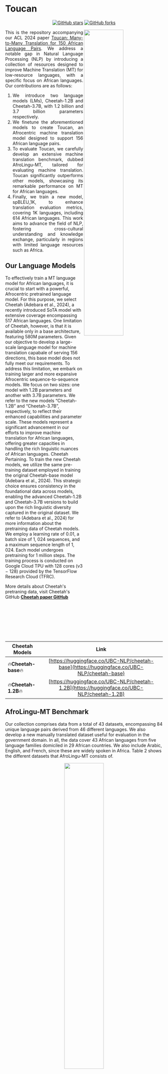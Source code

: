 # Toucan

<p align="center">
<a href="https://github.com/UBC-NLP/Toucan/stargazers"><img alt="GitHub stars" src="https://img.shields.io/github/stars/UBC-NLP/Toucan"></a>
<a href="https://github.com/UBC-NLP/Toucan/network"><img alt="GitHub forks" src="https://img.shields.io/github/forks/UBC-NLP/Toucan"></a>

</p>
 
<img src="./toucan_langs_1.png" width="50%" height="50%" align="right">

<div style='text-align: justify;'>

  
This is the repository accompanying our ACL 2024 paper [Toucan: Many-to-Many Translation for 150 African Language Pairs](https://aclanthology.org/2024.findings-acl.781/). 
We address a notable gap in Natural Language Processing (NLP) by introducing a collection of resources designed to improve Machine Translation (MT) for low-resource languages, with a specific focus on African languages. Our contributions are as follows:
1. We introduce two language models (LMs), Cheetah-1.2B and Cheetah-3.7B, with 1.2 billion and 3.7 billion parameters respectively. 
2. We finetune the aforementioned models to create Toucan, an Afrocentric machine translation model designed to support 156 African language pairs.
3. To evaluate Toucan, we carefully develop an extensive machine translation benchmark, dubbed AfroLingu-MT, tailored for evaluating machine translation. Toucan significantly outperforms other models, showcasing its remarkable performance on MT for African languages.
4. Finally, we train a new model, spBLEU_1K, to enhance translation evaluation metrics, covering 1K languages, including 614 African languages. This work aims to advance the field of NLP, fostering cross-cultural understanding and knowledge exchange, particularly in regions with limited language resources such as Africa. 

</div>

## Our Language Models
To effectively train a MT language model for African languages, it is crucial to start with a powerful, Afrocentric pretrained language model. For this purpose, we select Cheetah (Adebara et al.,
2024), a recently introduced SoTA model with extensive coverage encompassing 517 African languages. One limitation of Cheetah, however, is that it is available only in a base architecture, featuring
580M parameters. Given our objective to develop a large-scale language model for machine translation capabale of serving 156 directions, this base model does not fully meet our requirements. To address this limitation, we embark on training larger and more expansive Afrocentric sequence-to-sequence models. We focus on two sizes: one model with 1.2B parameters and another with 3.7B parameters. We refer to the new models “Cheetah-1.2B” and “Cheetah-3.7B”, respectively, to reflect their enhanced capabilities and parameter scale. These models represent a significant advancement in our efforts to improve machine
translation for African languages, offering greater capacities in handling the rich linguistic nuances of African languages. Cheetah Pertaining. To train the new Cheetah models, we utilize the same pre-training dataset employed in training the original Cheetah-base model (Adebara et al., 2024). This strategic choice ensures consistency in the foundational data across models, enabling the advanced Cheetah-1.2B and Cheetah-3.7B versions to build upon the rich linguistic diversity captured in the original dataset. We refer to (Adebara et al., 2024) for more information about the pretraining data of Cheetah models. We employ a learning rate of 0.01, a batch size of 1, 024 sequences, and a maximum sequence length of 1, 024. Each model undergoes pretraining for 1 million steps. The training process is conducted on Google Cloud TPU with 128 cores (v3 − 128) provided by the TensorFlow Research Cloud (TFRC).

More details about Cheetah's pretraning data, visit Cheetah's GitHub [**Cheetah paper GitHub**](https://github.com/UBC-NLP/Cheetah)


| **Cheetah Models**   | **Link** | 
|---------|:------------------:|    
| 🔥**Cheetah-base**🔥|     [https://huggingface.co/UBC-NLP/cheetah-base](https://huggingface.co/UBC-NLP/cheetah-base) 
| 🔥**Cheetah-1.2B**🔥|     [https://huggingface.co/UBC-NLP/cheetah-1.2B](https://huggingface.co/UBC-NLP/cheetah-1.2B)   


## AfroLingu-MT Benchmark
 
Our collection comprises data from a total of 43 datasets, encompassing 84 unique language pairs derived from 46 different languages. We also develop a new manually translated dataset useful for evaluation in the government domain. In all, the data cover 43 African languages from five language families domiciled in 29 African countries. We also include Arabic, English, and French, since these are widely spoken in Africa. Table 2 shows the different datasets that AfroLingu-MT consists of. 

<div align="center">
 
<img src="./benchmark_MT.png" width="50%" height="50%" align="centre">

</div>

| **Benchmark**   | **Link** | 
|---------|:------------------:|    
| 🔥**AfroLingu-MT Benchmark**🔥|     [https://huggingface.co/datasets/UBC-NLP/AfroLingu-MT](https://huggingface.co/datasets/UBC-NLP/AfroLingu-MT)


## MT Models
To create Toucan models, we finetune the Cheetah models on our AfroLingu-MT Benchmark.

| **Tocan Models**   | **Link** | 
|---------|:------------------:|    
| 🔥**Toucan-base**🔥|     [https://huggingface.co/UBC-NLP/toucan-base](https://huggingface.co/UBC-NLP/toucan-base) 
| 🔥**Toucan-1.2B**🔥|     [https://huggingface.co/UBC-NLP/toucan-1.2B](https://huggingface.co/UBC-NLP/toucan-1.2B)   
 

## spBLEU<sup>1K</sup> Metric

spBLEU metric covers merely 23 out of the 43 languages present in our AfroLingu-MT benchmark. To address this limitation, we adopt a methodology similar to that of Goyal et al. (2022). Namely, we develop a new SentencePiece tokenizer that utilizes 1000+ monolingual data sources. We collect monolingual data covering 1,003 languages, including 614 African languages, 53 Indigenous American languages, and the remainder spanning the most resource-rich languages world-wide. 

- More details about spBLEU<sup>1K</sup> traning data and usage, [click here](https://github.com/UBC-NLP/Toucan/tree/main/spBLEU-1K)

## Results
we present the performance outcomes of our proposed models as well as the baseline models each evaluated independently on the AfroLingu-MT benchmark. This evaluation employs three pertinent metrics specific to machine translation. These metrics are: spBLEU_1K, SentencePiece BLEU (i.e., spBLEU) (Goyal et al., 2022), word-based Character n-gram F-score (i.e., ChrF++) (Popovi ́c, 2015b), and AfriCOMET (Wang et al., 2023). These metrics have been selected for their effectiveness in assessing the quality of machine translations from various perspectives, including lexical accuracy and fluency. 

Additionally, we compare our model, Toucan-1.2B, to the Facebook’s NLLB model (Team et al.,2022; Costa-jussà et al., 2022). Again, we find Toucan-1.2B outperforming NLLB-200-1.3B by 6.96 points in spBLEU<sup>1K</sup>, as shown in Table 5.

<div align="center">
  <img src="./results_toucan.png" width="50%" height="50%" align="centre">
</div>


We compare the performance of Toucan with Aya (Üstün et al., 2024). We use results for Aya as they appear in the paper, hence, we do not compute spBLEU1k results in this analysis. Although Aya is a 13B parameter model, significantly larger than Toucan 3.7B, we report better performance in 16 of 28 pairs.

<div align="center">
<img src="./aya-vs-toucan.png" width="50%" height="50%" align="centre">
</div>

##  How to use Cheetah-1.2B model

Below is an example for using **Cheetah-1.2B** predict masked tokens. 
``` bash
from transformers import T5Tokenizer, AutoModelForSeq2SeqLM

tokenizer = T5Tokenizer.from_pretrained("UBC-NLP/cheetah-1.2B")
model = AutoModelForSeq2SeqLM.from_pretrained("UBC-NLP/cheetah-1.2B")

yor_prompt="ìròyìn kan nípa owó ìjọba <extra_id_0> kan"

input_ids = tokenizer(yor_prompt, return_tensors="pt").input_ids
outputs = model.generate(input_ids)
print("Cheetah-1.2B - Tokenized input:", tokenizer.tokenize(yor_prompt))
print("Cheetah-1.2B - Decoded output:", tokenizer.decode(outputs[0], skip_special_tokens=True))

```
Output:
```bash
Cheetah-1.2B - Tokenized input: ['▁ìròyìn', '▁kan', '▁nípa', '▁owó', '▁ìjọba', '<extra_id_0>', '▁kan']
Cheetah-1.2B - Decoded output: Nàìjíríà
```

##  How to use Toucan model
To translate using Toucan models, use the target language ISO-3 code as preix. Below the supported langauges
```
lang_names={
    "aar": "Afar",
    "ach": "Acholi",
    "afr": "Afrikaans",
    "aka": "Akan",
    "amh": "Amharic",
    "bam": "Bambara",
    "bas": "Basaa",
    "bem": "Bemba",
    "btg": "Bete Gagnoa",
    "eng": "English",
    "ewe": "Ewe",
    "fon": "Fon",
    "fra": "French",
    "hau": "Hausa",
    "ibo": "Igbo",
    "kbp": "Kabiye",
    "lgg": "Lugbara",
    "lug": "Luganda",
    "mlg": "Malagasy",
    "nyn": "Nyakore",
    "orm": "Oromo",
    "som": "Somali",
    "sot": "Sesotho",
    "swa": "Swahili",
    "tir": "Tigrinya",
    "yor": "Yoruba",
    "teo": "Ateso",
    "gez": "Geez",
    "wal": "Wolaytta",
    "fan": "Fang",
    "kau": "Kanuri",
    "kin": "Kinyawanda",
    "kon": "Kongo",
    "lin": "Lingala",
    "nya": "Chichewa",
    "pcm": "Nigerian Pidgin",
    "ssw": "Siswati",
    "tsn": "Setswana",
    "tso": "Tsonga",
    "twi": "Twi",
    "wol": "Wolof",
    "xho": "Xhosa",
    "zul": "Zulu",
    "nnb": "Nande",
    "swc": "Swahili Congo",
    "ara": "Arabic"
}
```
Below is an example for translating using **Toucan-1.2B**. 
``` bash
from transformers import AutoTokenizer, MT5ForConditionalGeneration
import torch
tokenizer = AutoTokenizer.from_pretrained("UBC-NLP/toucan-1.2B")
model = MT5ForConditionalGeneration.from_pretrained("UBC-NLP/toucan-1.2B", torch_dtype=torch.float16, device_map="auto")
model.eval()

#Translate from Enlglish to Zulu
text="zul: Clear all items from the recent documents list"
input_ids = tokenizer(text, return_tensors="pt", max_length=1024, truncation=True).to("cuda:0")
with torch.no_grad():
    generated_ids = model.generate(**input_ids, num_beams=5, max_new_tokens=len(text), do_sample=True, temperature=0.6, top_p=0.9)
print("Toucan-1.2B - translation:", tokenizer.batch_decode(generated_ids, skip_special_tokens=True,  skip_prompt=True)[0])

```
Output:
```bash
Toucan-1.2B - translation: Susa zonke izinto kuhlu lwamadokhumende oludlule
```
     
## Supported languages
Please refer to [**supported-languages**](https://github.com/UBC-NLP/Toucan/blob/main/supported-languages.txt)

More details about Cheetah's pretraning data, visit Cheetah's GitHub [**Cheetah paper GitHub**](https://github.com/UBC-NLP/Cheetah)

## Citation
If you use the pre-trained model (Cheetah-1.2B) for your scientific publication, or if you find the resources in this repository useful, please cite our papers as follows:

**Toucan's Paper**
```
@inproceedings{elmadany-etal-2024-toucan,
    title = "Toucan: Many-to-Many Translation for 150 {A}frican Language Pairs",
    author = "Elmadany, AbdelRahim  and
      Adebara, Ife  and
      Abdul-Mageed, Muhammad",
    editor = "Ku, Lun-Wei  and
      Martins, Andre  and
      Srikumar, Vivek",
    booktitle = "Findings of the Association for Computational Linguistics ACL 2024",
    month = aug,
    year = "2024",
    address = "Bangkok, Thailand and virtual meeting",
    publisher = "Association for Computational Linguistics",
    url = "https://aclanthology.org/2024.findings-acl.781",
    pages = "13189--13206",
}
```

**Cheetah's Paper** 
```
@inproceedings{adebara-etal-2024-cheetah,
    title = "Cheetah: Natural Language Generation for 517 {A}frican Languages",
    author = "Adebara, Ife  and
      Elmadany, AbdelRahim  and
      Abdul-Mageed, Muhammad",
    editor = "Ku, Lun-Wei  and
      Martins, Andre  and
      Srikumar, Vivek",
    booktitle = "Proceedings of the 62nd Annual Meeting of the Association for Computational Linguistics (Volume 1: Long Papers)",
    month = aug,
    year = "2024",
    address = "Bangkok, Thailand and virtual meeting",
    publisher = "Association for Computational Linguistics",
    url = "https://aclanthology.org/2024.acl-long.691",
    pages = "12798--12823",
}
```

## Acknowledgments
We gratefully acknowledges support from Canada Research Chairs (CRC), the Natural Sciences and Engineering Research Council of Canada (NSERC; RGPIN-2018-04267), the Social Sciences and Humanities Research Council of Canada (SSHRC; 435-2018-0576; 895-2020-1004; 895-2021-1008), Canadian Foundation for Innovation (CFI; 37771), [Digital Research Alliance of Canada](https://alliancecan.ca), [UBC ARC-Sockeye](https://arc.ubc.ca/ubc-arc-sockeye), Advanced Micro Devices, Inc. (AMD), and Google. Any opinions, conclusions or recommendations expressed in this material are those of the author(s) and do not necessarily reflect the views of CRC, NSERC, SSHRC, CFI, the Alliance, AMD, Google, or UBC ARC-Sockeye.
